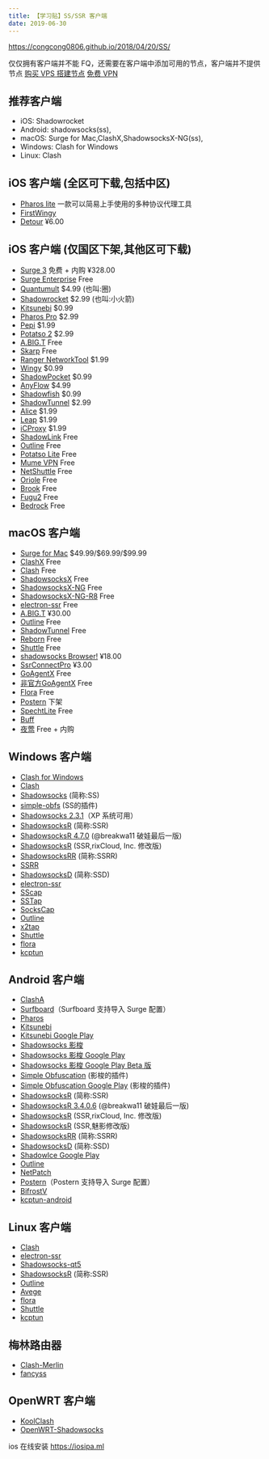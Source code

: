 ```yaml
---
title: 【学习贴】SS/SSR 客户端
date: 2019-06-30
---
```


https://congcong0806.github.io/2018/04/20/SS/

仅仅拥有客户端并不能 FQ，还需要在客户端中添加可用的节点，客户端并不提供节点
[购买 VPS 搭建节点]()
[免费 VPN]()

## 推荐客户端

- iOS: Shadowrocket
- Android: shadowsocks(ss),
- macOS: Surge for Mac,ClashX,ShadowsocksX-NG(ss),
- Windows: Clash for Windows
- Linux: Clash

## iOS 客户端 (全区可下载,包括中区)

- [Pharos lite](https://testflight.apple.com/join/DAs8hpAh) 一款可以简易上手使用的多种协议代理工具
- [FirstWingy](https://testflight.apple.com/join/c2J4uEty)
- [Detour](https://itunes.apple.com/cn/app/id1260141606) ¥6.00

## iOS 客户端 (仅国区下架,其他区可下载)

<ul>
  <li><a href="https://itunes.apple.com/us/app/surge-3/id1442620678">Surge 3</a> 免费 + 内购 ¥328.00</li>
  <li><a href="https://itunes.apple.com/us/app/surge-enterprise/id1433867616">Surge Enterprise</a> Free</li>
  <li><a href="https://itunes.apple.com/us/app/quantumult/id1252015438">Quantumult</a> $4.99 (也叫:圈)</li>
  <li><a href="https://itunes.apple.com/us/app/shadowrocket-for-shadowsocks/id932747118">Shadowrocket</a> $2.99 (也叫:小火箭)</li>
  <li><a href="https://itunes.apple.com/us/app/kitsunebi-proxy-utility/id1446584073">Kitsunebi</a> $0.99</li>
  <li><a href="https://itunes.apple.com/us/app/pharos-pro/id1456610173">Pharos Pro</a> $2.99</li>
  <li><a href="https://itunes.apple.com/us/app/pepi/id1283082051">Pepi</a> $1.99</li>
  <li><a href="https://itunes.apple.com/us/app/id1162704202">Potatso 2</a> $2.99</li>
  <li><a href="https://itunes.apple.com/us/app/surfing-advanced-proxy/id1051326718">A.BIG.T</a> Free</li>
  <li><a href="https://itunes.apple.com/us/app/skarp/id1300469689">‎Skarp</a> Free</li>
  <li><a href="https://itunes.apple.com/us/app/ranger-networktool/id1330474376">Ranger NetworkTool</a> $1.99</li>
  <li><a href="https://itunes.apple.com/us/app/wingy-http-s-socks5-proxy-utility/id1178584911">Wingy</a> $0.99</li>
  <li><a href="https://itunes.apple.com/us/app/shadowpocket/id1354988493">ShadowPocket</a> $0.99</li>
  <li><a href="https://itunes.apple.com/us/app/anyflow-a-super-cool-network-tool/id1176894911">AnyFlow</a> $4.99</li>
  <li><a href="https://itunes.apple.com/us/app/shadowfish/id1220680757">Shadowfish</a> $0.99</li>
  <li><a href="https://itunes.apple.com/us/app/shadowtunnel/id869194885">ShadowTunnel</a> $2.99</li>
  <li><a href="https://itunes.apple.com/us/app/alice-network-proxy-utility/id1135320992">Alice</a> $1.99</li>
  <li><a href="https://itunes.apple.com/us/app/id1253899156">Leap</a> $1.99</li>
  <li><a href="https://itunes.apple.com/us/app/icproxy/id1000467304">iCProxy</a> $1.99</li>
  <li><a href="https://itunes.apple.com/us/app/shadowlink-shadowsocks-tool/id1439686518">ShadowLink</a> Free</li>
  <li><a href="https://itunes.apple.com/us/app/outline-app/id1356177741">Outline</a> Free</li>
  <li><a href="https://itunes.apple.com/us/app/id1239860606">Potatso Lite</a> Free</li>
  <li><a href="https://itunes.apple.com/us/app/mume-vpn/id1144787928">Mume VPN</a> Free</li>
  <li><a href="https://itunes.apple.com/us/app/netshuttle-shadowsocksr-tool/id982708939">NetShuttle</a> Free</li>
  <li><a href="https://itunes.apple.com/us/app/id1245170216">Oriole</a> Free</li>
  <li><a href="https://itunes.apple.com/us/app/brook-brook-shadowsocks-vpn-proxy/id1216002642">Brook</a> Free</li>
  <li><a href="https://itunes.apple.com/us/app/fugu-2/id1215255916">Fugu2</a> Free</li>
  <li><a href="https://itunes.apple.com/us/app/bedrock/id1362340186">Bedrock</a> Free</li>
</ul>

## macOS 客户端

<ul>
  <li><a href="http://nssurge.com">Surge for Mac</a> $49.99/$69.99/$99.99</li>
  <li><a href="https://github.com/yichengchen/clashX/releases">ClashX</a> Free</li>
  <li><a href="https://github.com/Dreamacro/clash/releases">Clash</a> Free</li>
  <li><a href="https://github.com/shadowsocks/shadowsocks-iOS/releases">ShadowsocksX</a> Free</li>
  <li><a href="https://github.com/shadowsocks/ShadowsocksX-NG/releases">ShadowsocksX-NG</a> Free</li>
  <li><a href="https://github.com/qinyuhang/ShadowsocksX-NG-R/releases">ShadowsocksX-NG-R8</a> Free</li>
  <li><a href="https://github.com/qingshuisiyuan/electron-ssr-backup/releases">electron-ssr</a> Free</li>
  <li><a href="https://itunes.apple.com/cn/app/a-big-t/id1114040100">A.BIG.T</a> ¥30.00</li>
  <li><a href="https://raw.githubusercontent.com/Jigsaw-Code/outline-releases/master/manager/Outline-Manager.dmg">Outline</a> Free</li>
  <li><a href="https://itunes.apple.com/cn/app/shadowtunnel-shadowsocks-shadowsocksr-client/id1187938179">ShadowTunnel</a> Free</li>
  <li><a href="https://github.com/langyanduan/Reborn/releases">Reborn</a> Free</li>
  <li><a href="https://github.com/sipt/shuttle/releases">Shuttle</a> Free</li>
  <li><a href="https://itunes.apple.com/cn/app/shadowsocks-browser/id1207191724">shadowsocks Browser!</a> ¥18.00</li>
  <li><a href="https://itunes.apple.com/cn/app/ssrconnectpro/id1376924741">SsrConnectPro</a> ¥3.00</li>
  <li><a href="https://pan.lanzou.com/i0dskef">GoAgentX</a> Free</li>
  <li><a href="https://github.com/mithril-global/GoAgentX/releases">非官方GoAgentX</a> Free</li>
  <li><a href="https://github.com/huacnlee/flora-kit/releases">Flora</a> Free</li>
  <li><a href="https://itunes.apple.com/us/app/poster/id411445577">Postern</a> 下架</li>
  <li><a href="https://github.com/zhuhaow/SpechtLite/releases">SpechtLite</a> Free</li>
  <li><a href="https://www.plutox.top">Buff</a></li>
  <li><a href="https://itunes.apple.com/cn/app/id1249677933">夜莺</a> Free + 内购</li>
</ul>

## Windows 客户端

<ul>
  <li><a href="https://github.com/Fndroid/clash_for_windows_pkg/releases">Clash for Windows</a></li>
  <li><a href="https://github.com/Dreamacro/clash/releases">Clash</a></li>
  <li><a href="https://github.com/shadowsocks/shadowsocks-windows/releases">Shadowsocks</a> (简称:SS)</li>
  <li><a href="https://github.com/shadowsocks/simple-obfs/releases">simple-obfs</a> (SS的插件)</li>
  <li><a href="https://github.com/shadowsocks/shadowsocks-windows/releases/tag/2.3.1">Shadowsocks 2.3.1</a>（XP 系统可用）</li>
  <li><a href="https://github.com/shadowsocksr-backup/shadowsocksr-csharp/releases">ShadowsocksR</a> (简称:SSR)</li>
  <li><a href="https://github.com/congcong0806/congcong0806.github.io/raw/master/files/ShadowsocksR_4.7.0_Windows.7z">ShadowsocksR 4.7.0</a> (@breakwa11 破娃最后一版)</li>
  <li><a href="https://github.com/congcong0806/congcong0806.github.io/raw/master/files/ShadowsocksR_rixCloud_Windows.7z">ShadowsocksR</a> (SSR,rixCloud, Inc. 修改版)</li>
  <li><a href="https://github.com/shadowsocksrr/shadowsocksr-csharp/releases">ShadowsocksRR</a> (简称:SSRR)</li>
  <li><a href="https://github.com/SoDa-GitHub/SSRR-Windows/releases">SSRR</a></li>
  <li><a href="https://github.com/SoDa-GitHub/SSD-Windows/releases">ShadowsocksD</a> (简称:SSD)</li>
  <li><a href="https://github.com/qingshuisiyuan/electron-ssr-backup/releases">electron-ssr</a></li>
  <li><a href="https://sourceforge.net/projects/sscap">SScap</a></li>
  <li><a href="https://www.sockscap64.com/sstap">SSTap</a></li>
  <li><a href="https://www.sockscap64.com/sockscap-64-free-download">SocksCap</a></li>
  <li><a href="https://raw.githubusercontent.com/Jigsaw-Code/outline-releases/master/manager/Outline-Manager.exe">Outline</a></li>
  <li><a href="https://github.com/hacking001/x2tap/releases">x2tap</a></li>
  <li><a href="https://github.com/sipt/shuttle/releases">Shuttle</a></li>
  <li><a href="https://github.com/huacnlee/flora-kit/releases">flora</a></li>
  <li><a href="https://github.com/shadowsocks/kcptun/releases">kcptun</a></li>
</ul>

## Android 客户端

<ul>
  <li><a href="https://github.com/ccg2018/ClashA/releases">ClashA</a></li>
  <li><a href="https://manual.getsurfboard.com/cn/introduction">Surfboard</a>（Surfboard 支持导入 Surge 配置）</li>
  <li><a href="https://github.com/PharosVip/Pharos-Android-Test">Pharos</a></li>
  <li><a href="https://github.com/eycorsican/kitsunebi-android/releases">Kitsunebi</a></li>
  <li><a href="https://play.google.com/store/apps/details?id=fun.kitsunebi.kitsunebi4android">Kitsunebi Google Play</a></li>
  <li><a href="https://github.com/shadowsocks/shadowsocks-android/releases">Shadowsocks 影梭</a></li>
  <li><a href="https://play.google.com/store/apps/details?id=com.github.shadowsocks">Shadowsocks 影梭 Google Play</a></li>
  <li><a href="https://play.google.com/apps/testing/com.github.shadowsocks">Shadowsocks 影梭 Google Play Beta 版</a></li>
  <li><a href="https://github.com/shadowsocks/simple-obfs-android/releases">Simple Obfuscation</a> (影梭的插件)</li>
  <li><a href="https://play.google.com/store/apps/details?id=com.github.shadowsocks.plugin.obfs_local">Simple Obfuscation Google Play</a> (影梭的插件)</li>
  <li><a href="https://github.com/shadowsocksr-backup/shadowsocksr-android/releases">ShadowsocksR</a> (简称:SSR)</li>
  <li><a href="https://github.com/congcong0806/congcong0806.github.io/raw/master/files/ShadowsocksR_3.4.0.6_Android.zip">ShadowsocksR 3.4.0.6</a> (@breakwa11 破娃最后一版)</li>
  <li><a href="https://github.com/congcong0806/congcong0806.github.io/raw/master/files/ShadowsocksR_rixCloud_Android.zip">ShadowsocksR</a> (SSR,rixCloud, Inc. 修改版)</li>
  <li><a href="https://github.com/congcong0806/congcong0806.github.io/raw/master/files/Maying_3.4.0.8.1.zip">ShadowsocksR</a> (SSR,魅影修改版)</li>
  <li><a href="https://github.com/shadowsocksrr/shadowsocksr-android/releases">ShadowsocksRR</a> (简称:SSRR)</li>
  <li><a href="https://github.com/TheCGDF/SSD-Android/releases">ShadowsocksD</a> (简称:SSD)</li>
  <li><a href="https://play.google.com/store/apps/details?id=com.github.shadowice">ShadowIce Google Play</a></li>
  <li><a href="https://play.google.com/store/apps/details?id=org.outline.android.client">Outline</a></li>
  <li><a href="https://play.google.com/store/apps/details?id=co.netpatch.firewall">NetPatch</a></li>
  <li><a href="https://play.google.com/store/apps/details?id=com.tunnelworkshop.postern">Postern</a>（Postern 支持导入 Surge 配置）</li>
  <li><a href="https://play.google.com/store/apps/details?id=com.github.dawndiy.bifrostv">BifrostV</a></li>
  <li><a href="https://github.com/shadowsocks/kcptun-android/releases">kcptun-android</a></li>
</ul>

## Linux 客户端

<ul>
  <li><a href="https://github.com/Dreamacro/clash/releases">Clash</a></li>
  <li><a href="https://github.com/qingshuisiyuan/electron-ssr-backup/releases">electron-ssr</a></li>
  <li><a href="https://github.com/shadowsocks/shadowsocks-qt5">Shadowsocks-qt5</a></li>
  <li><a href="https://github.com/ssrbackup/shadowsocksr">ShadowsocksR</a> (简称:SSR)</li>
  <li><a href="https://raw.githubusercontent.com/Jigsaw-Code/outline-releases/master/manager/Outline-Manager.AppImage">Outline</a></li>
  <li><a href="https://github.com/avege/avege">Avege</a></li>
  <li><a href="https://github.com/huacnlee/flora-kit">flora</a></li>
  <li><a href="https://github.com/sipt/shuttle">Shuttle</a></li>
  <li><a href="https://github.com/shadowsocks/kcptun/releases">kcptun</a></li>
</ul>

## 梅林路由器

<ul>
  <li><a href="https://github.com/KOP-XIAO/Clash-Merlin/wiki">Clash-Merlin</a></li>
  <li><a href="https://github.com/hq450/fancyss">fancyss</a></li>
</ul>

## OpenWRT 客户端

<ul>
  <li><a href="https://github.com/SukkaW/Koolshare-Clash">KoolClash</a></li>
  <li><a href="https://github.com/shadowsocks/openwrt-shadowsocks">OpenWRT-Shadowsocks</a></li>
</ul>

ios 在线安装 https://iosipa.ml

